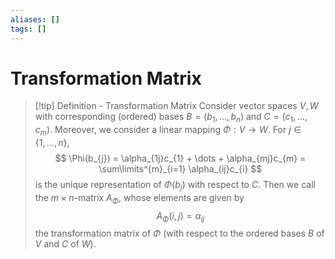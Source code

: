 ```yaml
---
aliases: []
tags: []
---
```


# Transformation Matrix

>[!tip] Definition - Transformation Matrix
>Consider vector spaces $V,W$ with corresponding (ordered) bases $B=(b_{1}, \dots ,b_{n})$ and $C = (c_{1},\dots ,c_{m})$. Moreover, we consider a linear mapping $\Phi: V \rightarrow W$. For $j \in \{1, \dots,n\}$, 
>$$
>\Phi(b_{j}) = \alpha_{1j}c_{1} + \dots + \alpha_{mj}c_{m} = \sum\limits^{m}_{i=1} \alpha_{ij}c_{i}
>$$
>is the unique representation of $\Phi(b_{j})$ with respect to $C$. Then we call the $m \times n$-matrix $A_{\Phi}$, whose elements are given by
>$$
>A_{\Phi}(i,j) = \alpha_{ij}
>$$ 
>the transformation matrix of $\Phi$ (with respect to the ordered bases $B$ of $V$ and $C$ of $W$).






